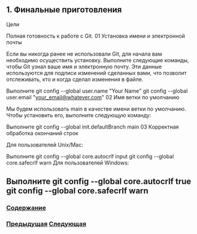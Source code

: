 ## 1. Финальные приготовления

Цели

Полная готовность к работе с Git.
01 Установка имени и электронной почты

Если вы никогда ранее не использовали Git, для начала вам необходимо осуществить установку. Выполните следующие команды, чтобы Git узнал ваше имя и электронную почту. Эти данные используются для подписи изменений сделанных вами, что позволит отслеживать, кто и когда сделал изменения в файле.

Выполните
git config --global user.name "Your Name"
git config --global user.email "your_email@whatever.com"
02 Имя ветки по умолчанию

Мы будем использовать main в качестве имени ветки по умолчанию. Чтобы установить его, выполните следующую команду:

Выполните
git config --global init.defaultBranch main
03 Корректная обработка окончаний строк

Для пользователей Unix/Mac:

Выполните
git config --global core.autocrlf input
git config --global core.safecrlf warn
Для пользователей Windows:

Выполните
git config --global core.autocrlf true
git config --global core.safecrlf warn
---

### [Содержание](./bookgit.md)
### [Предыдущая](./book1.md)   [Следующая](./book3.md)